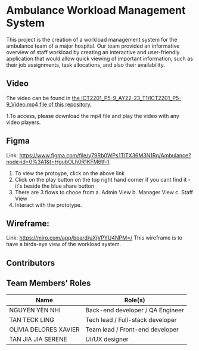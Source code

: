 # Ambulance Workload Management System
This project is the creation of a workload management system for the ambulance team of a major hospital. Our team provided an informative overview of staff workload by creating an interactive and user-friendly application that would allow quick viewing of important information, such as their job assignments, task allocations, and also their availability. 

## Video 
The video can be found in [the ICT2201_P5-9_AY22-23_T1/ICT2201_P5-9_Video.mp4 file of this repository.](ICT2201_M3_P5_9_Video.mp4)

1.To access, please download the mp4 file and play the video with any video players.

## Figma 
Link: https://www.figma.com/file/y79Rb0WPs1TlTX36M3N1Rq/Ambulance?node-id=0%3A1&t=HgubOLh0R1KFM6tf-1. 
1. To view the protoype, click on the above link
2. Click on the play button on the top right hand corner
    if you cant find it - it's beside the blue share button 
3. There are 3 flows to chooe from 
a. Admin View
b. Manager View
c. Staff View
4. Interact with the prototype. 

## Wireframe:  
Link: https://miro.com/app/board/uXjVPYU4NPM=/
This wireframe is to have a birds-eye view of the workload system.

## Contributors 
## Team Members' Roles
| Name | Role(s) |
| --- | --- |
| NGUYEN YEN NHI | Back-end developer / QA Engineer | 
| TAN TECK LING | Tech lead / Full-stack developer |
| OLIVIA DELORES XAVIER | Team lead / Front-end developer |
| TAN JIA JIA SERENE | UI/UX designer |
